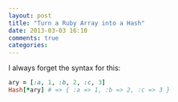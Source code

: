 ```yaml
---
layout: post
title: "Turn a Ruby Array into a Hash"
date: 2013-03-03 16:10
comments: true
categories:
---
```

I always forget the syntax for this:

``` ruby
ary = [:a, 1, :b, 2, :c, 3]
Hash[*ary] # => { :a => 1, :b => 2, :c => 3 }
```
